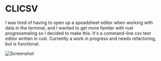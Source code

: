 # CLICSV

I was tired of having to open up a speadsheet editor when working with data in the terminal, and I wanted to get more familar with rust progressmaling so I decided to make this. It's a command-line csv text editor written in rust. Currently a work in progress and needs refactoring, but is functional.

![Screenshot](https://user-images.githubusercontent.com/68864205/128723885-d5906592-96b1-462c-89b2-635ed71cb03c.png)
